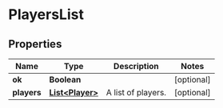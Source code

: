 
# PlayersList

## Properties
Name | Type | Description | Notes
------------ | ------------- | ------------- | -------------
**ok** | **Boolean** |  |  [optional]
**players** | [**List&lt;Player&gt;**](Player.md) | A list of players. |  [optional]



